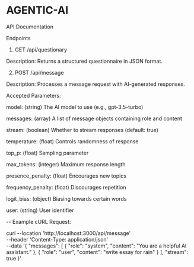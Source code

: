 # AGENTIC-AI

API Documentation

Endpoints

1. GET /api/questionary

Description:
Returns a structured questionnaire in JSON format.


2. POST /api/message

Description:
Processes a message request with AI-generated responses.

Accepted Parameters:

model: (string) The AI model to use (e.g., gpt-3.5-turbo)

messages: (array) A list of message objects containing role and content

stream: (boolean) Whether to stream responses (default: true)

temperature: (float) Controls randomness of response

top_p: (float) Sampling parameter

max_tokens: (integer) Maximum response length

presence_penalty: (float) Encourages new topics

frequency_penalty: (float) Discourages repetition

logit_bias: (object) Biasing towards certain words

user: (string) User identifier


-- Example cURL Request:

curl --location 'http://localhost:3000/api/message' \
--header 'Content-Type: application/json' \
--data '{
    "messages": [
        {
            "role": "system",
            "content": "You are a helpful AI assistant."
        },
        {
            "role": "user",
            "content": "write essay for rain"
        }
    ],
    "stream": true
}'